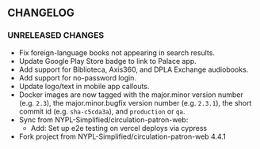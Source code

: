 ## CHANGELOG

### UNRELEASED CHANGES
- Fix foreign-language books not appearing in search results.
- Update Google Play Store badge to link to Palace app.
- Add support for Biblioteca, Axis360, and DPLA Exchange audiobooks.
- Add support for no-password login.
- Update logo/text in mobile app callouts.
- Docker images are now tagged with the major.minor version number (e.g. `2.3`), the major.minor.bugfix version number (e.g. `2.3.1`), the short commit id (e.g. `sha-c5cda3a`), and `production` or `qa`.
- Sync from NYPL-Simplified/circulation-patron-web:
  - Add: Set up e2e testing on vercel deploys via cypress
- Fork project from NYPL-Simplified/circulation-patron-web 4.4.1

